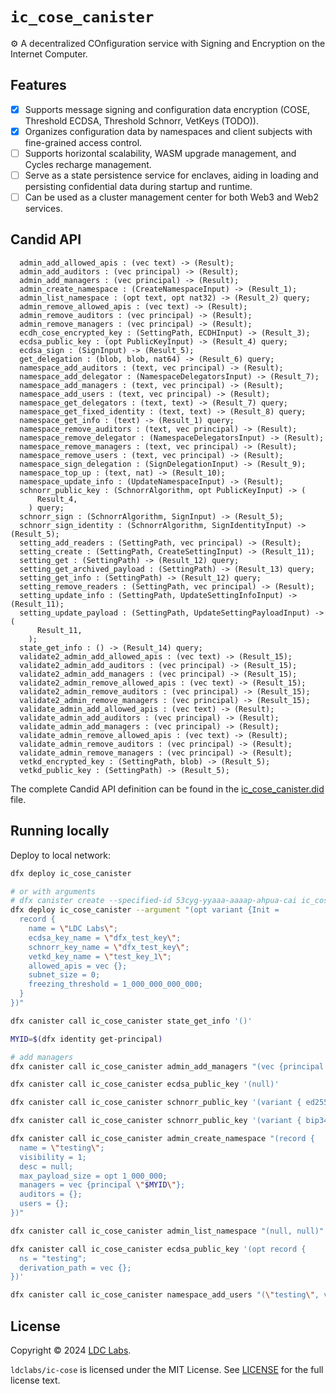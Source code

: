 # `ic_cose_canister`
⚙️ A decentralized COnfiguration service with Signing and Encryption on the Internet Computer.

## Features

- [x] Supports message signing and configuration data encryption (COSE, Threshold ECDSA, Threshold Schnorr, VetKeys (TODO)).
- [x] Organizes configuration data by namespaces and client subjects with fine-grained access control.
- [ ] Supports horizontal scalability, WASM upgrade management, and Cycles recharge management.
- [ ] Serve as a state persistence service for enclaves, aiding in loading and persisting confidential data during startup and runtime.
- [ ] Can be used as a cluster management center for both Web3 and Web2 services.

## Candid API

```shell
  admin_add_allowed_apis : (vec text) -> (Result);
  admin_add_auditors : (vec principal) -> (Result);
  admin_add_managers : (vec principal) -> (Result);
  admin_create_namespace : (CreateNamespaceInput) -> (Result_1);
  admin_list_namespace : (opt text, opt nat32) -> (Result_2) query;
  admin_remove_allowed_apis : (vec text) -> (Result);
  admin_remove_auditors : (vec principal) -> (Result);
  admin_remove_managers : (vec principal) -> (Result);
  ecdh_cose_encrypted_key : (SettingPath, ECDHInput) -> (Result_3);
  ecdsa_public_key : (opt PublicKeyInput) -> (Result_4) query;
  ecdsa_sign : (SignInput) -> (Result_5);
  get_delegation : (blob, blob, nat64) -> (Result_6) query;
  namespace_add_auditors : (text, vec principal) -> (Result);
  namespace_add_delegator : (NamespaceDelegatorsInput) -> (Result_7);
  namespace_add_managers : (text, vec principal) -> (Result);
  namespace_add_users : (text, vec principal) -> (Result);
  namespace_get_delegators : (text, text) -> (Result_7) query;
  namespace_get_fixed_identity : (text, text) -> (Result_8) query;
  namespace_get_info : (text) -> (Result_1) query;
  namespace_remove_auditors : (text, vec principal) -> (Result);
  namespace_remove_delegator : (NamespaceDelegatorsInput) -> (Result);
  namespace_remove_managers : (text, vec principal) -> (Result);
  namespace_remove_users : (text, vec principal) -> (Result);
  namespace_sign_delegation : (SignDelegationInput) -> (Result_9);
  namespace_top_up : (text, nat) -> (Result_10);
  namespace_update_info : (UpdateNamespaceInput) -> (Result);
  schnorr_public_key : (SchnorrAlgorithm, opt PublicKeyInput) -> (
      Result_4,
    ) query;
  schnorr_sign : (SchnorrAlgorithm, SignInput) -> (Result_5);
  schnorr_sign_identity : (SchnorrAlgorithm, SignIdentityInput) -> (Result_5);
  setting_add_readers : (SettingPath, vec principal) -> (Result);
  setting_create : (SettingPath, CreateSettingInput) -> (Result_11);
  setting_get : (SettingPath) -> (Result_12) query;
  setting_get_archived_payload : (SettingPath) -> (Result_13) query;
  setting_get_info : (SettingPath) -> (Result_12) query;
  setting_remove_readers : (SettingPath, vec principal) -> (Result);
  setting_update_info : (SettingPath, UpdateSettingInfoInput) -> (Result_11);
  setting_update_payload : (SettingPath, UpdateSettingPayloadInput) -> (
      Result_11,
    );
  state_get_info : () -> (Result_14) query;
  validate2_admin_add_allowed_apis : (vec text) -> (Result_15);
  validate2_admin_add_auditors : (vec principal) -> (Result_15);
  validate2_admin_add_managers : (vec principal) -> (Result_15);
  validate2_admin_remove_allowed_apis : (vec text) -> (Result_15);
  validate2_admin_remove_auditors : (vec principal) -> (Result_15);
  validate2_admin_remove_managers : (vec principal) -> (Result_15);
  validate_admin_add_allowed_apis : (vec text) -> (Result);
  validate_admin_add_auditors : (vec principal) -> (Result);
  validate_admin_add_managers : (vec principal) -> (Result);
  validate_admin_remove_allowed_apis : (vec text) -> (Result);
  validate_admin_remove_auditors : (vec principal) -> (Result);
  validate_admin_remove_managers : (vec principal) -> (Result);
  vetkd_encrypted_key : (SettingPath, blob) -> (Result_5);
  vetkd_public_key : (SettingPath) -> (Result_5);
```

The complete Candid API definition can be found in the [ic_cose_canister.did](https://github.com/ldclabs/ic-cose/tree/main/src/ic_cose_canister/ic_cose_canister.did) file.

## Running locally

Deploy to local network:
```bash
dfx deploy ic_cose_canister

# or with arguments
# dfx canister create --specified-id 53cyg-yyaaa-aaaap-ahpua-cai ic_cose_canister
dfx deploy ic_cose_canister --argument "(opt variant {Init =
  record {
    name = \"LDC Labs\";
    ecdsa_key_name = \"dfx_test_key\";
    schnorr_key_name = \"dfx_test_key\";
    vetkd_key_name = \"test_key_1\";
    allowed_apis = vec {};
    subnet_size = 0;
    freezing_threshold = 1_000_000_000_000;
  }
})"

dfx canister call ic_cose_canister state_get_info '()'

MYID=$(dfx identity get-principal)

# add managers
dfx canister call ic_cose_canister admin_add_managers "(vec {principal \"$MYID\"})"

dfx canister call ic_cose_canister ecdsa_public_key '(null)'

dfx canister call ic_cose_canister schnorr_public_key '(variant { ed25519 }, null)'

dfx canister call ic_cose_canister schnorr_public_key '(variant { bip340secp256k1 }, null)'

dfx canister call ic_cose_canister admin_create_namespace "(record {
  name = \"testing\";
  visibility = 1;
  desc = null;
  max_payload_size = opt 1_000_000;
  managers = vec {principal \"$MYID\"};
  auditors = {};
  users = {};
})"

dfx canister call ic_cose_canister admin_list_namespace "(null, null)"

dfx canister call ic_cose_canister ecdsa_public_key '(opt record {
  ns = "testing";
  derivation_path = vec {};
})'

dfx canister call ic_cose_canister namespace_add_users "(\"testing\", vec {principal \"hpudd-yqaaa-aaaap-ahnbq-cai\"})"
```

## License
Copyright © 2024 [LDC Labs](https://github.com/ldclabs).

`ldclabs/ic-cose` is licensed under the MIT License. See [LICENSE](../../LICENSE-MIT) for the full license text.